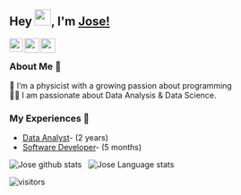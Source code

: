 

## Hey <img src="https://github.com/TheDudeThatCode/TheDudeThatCode/blob/master/Assets/Hi.gif" width="29px">, I'm [Jose!](https://www.linkedin.com/in/jose-luis-cordoba-cabanillas-52805ab6) 
<!--
**isupersky/isupersky** is a ✨ _special_ ✨ repository because its `README.md` (this file) appears on your GitHub profile.

Here are some ideas to get you started:

- 🔭 I’m currently working on ...
- 🌱 I’m currently learning ...
- 👯 I’m looking to collaborate on ...
- 🤔 I’m looking for help with ...
- 💬 Ask me about ...
- 📫 How to reach me: ...
- 😄 Pronouns: ...
- ⚡ Fun fact: ...
-->


<a href="https://www.linkedin.com/in/jose-luis-cordoba-cabanillas-52805ab6">
  <img align="left" width="24px" src="https://cdn.jsdelivr.net/npm/simple-icons@v3/icons/linkedin.svg"  />
</a>
<a href="mailto:jluis.cordoba.cabanillas@gmail.com">
  <img align="left" width="26px" src="https://cdn.jsdelivr.net/npm/simple-icons@v3/icons/gmail.svg" />
</a>
<a href="https://youtube.com/@31vp3p">
  <img align="left" width="26px" src="https://cdn.jsdelivr.net/npm/simple-icons@v3/icons/youtube.svg" />
</a>
<br />

### About Me 🚀
🌱 I’m a physicist with a growing passion about programming</br>
👨‍💻  I am passionate about Data Analysis & Data Science. </br>

### My Experiences 🙌
- [Data Analyst](https://www.csic.es)- (2 years)
- [Software Developer](https://cloverbiosoft.com)- (5 months)

![Jose github stats](https://github-readme-stats.vercel.app/api?username=p3p31v&show_icons=true&hide_border=true)&nbsp;&nbsp;
![Jose Language stats](https://github-readme-stats-eight-theta.vercel.app/api/top-langs/?username=p3p31v&layout=compact&langs_count=8&hide_border=true)
<br />


![visitors](https://visitor-badge.laobi.icu/badge?page_id=p3p31v.p3p31v)
